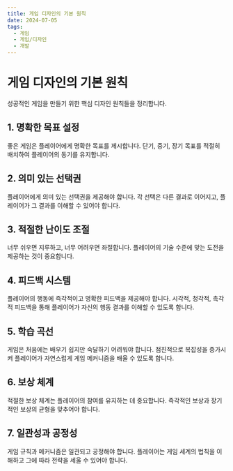 ```yaml
---
title: 게임 디자인의 기본 원칙
date: 2024-07-05
tags:
  - 게임
  - 게임/디자인
  - 개발
---
```


# 게임 디자인의 기본 원칙

성공적인 게임을 만들기 위한 핵심 디자인 원칙들을 정리합니다.

## 1. 명확한 목표 설정

좋은 게임은 플레이어에게 명확한 목표를 제시합니다. 단기, 중기, 장기 목표를 적절히 배치하여 플레이어의 동기를 유지합니다.

## 2. 의미 있는 선택권

플레이어에게 의미 있는 선택권을 제공해야 합니다. 각 선택은 다른 결과로 이어지고, 플레이어가 그 결과를 이해할 수 있어야 합니다.

## 3. 적절한 난이도 조절

너무 쉬우면 지루하고, 너무 어려우면 좌절합니다. 플레이어의 기술 수준에 맞는 도전을 제공하는 것이 중요합니다.

## 4. 피드백 시스템

플레이어의 행동에 즉각적이고 명확한 피드백을 제공해야 합니다. 시각적, 청각적, 촉각적 피드백을 통해 플레이어가 자신의 행동 결과를 이해할 수 있도록 합니다.

## 5. 학습 곡선

게임은 처음에는 배우기 쉽지만 숙달하기 어려워야 합니다. 점진적으로 복잡성을 증가시켜 플레이어가 자연스럽게 게임 메커니즘을 배울 수 있도록 합니다.

## 6. 보상 체계

적절한 보상 체계는 플레이어의 참여를 유지하는 데 중요합니다. 즉각적인 보상과 장기적인 보상의 균형을 맞추어야 합니다.

## 7. 일관성과 공정성

게임 규칙과 메커니즘은 일관되고 공정해야 합니다. 플레이어는 게임 세계의 법칙을 이해하고 그에 따라 전략을 세울 수 있어야 합니다. 